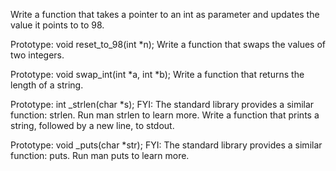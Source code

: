 Write a function that takes a pointer to an int as parameter and updates the value it points to to 98.

Prototype: void reset_to_98(int *n);
Write a function that swaps the values of two integers.

Prototype: void swap_int(int *a, int *b);
Write a function that returns the length of a string.

Prototype: int _strlen(char *s);
FYI: The standard library provides a similar function: strlen. Run man strlen to learn more.
Write a function that prints a string, followed by a new line, to stdout.

Prototype: void _puts(char *str);
FYI: The standard library provides a similar function: puts. Run man puts to learn more.
